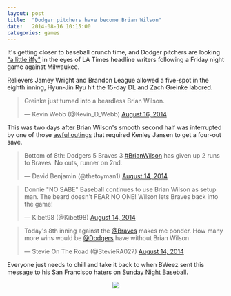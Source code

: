 ```yaml
---
layout: post
title:  "Dodger pitchers have become Brian Wilson"
date:   2014-08-16 10:15:00
categories: games
---
```


It's getting closer to baseball crunch time, and Dodger pitchers are looking ["a little iffy"](http://www.latimes.com/sports/dodgers/la-sp-dodgers-20140816-story.html) in the eyes of LA Times headline writers following a Friday night game against Milwaukee.

Relievers Jamey Wright and Brandon League allowed a five-spot in the eighth inning, Hyun-Jin Ryu hit the 15-day DL and Zach Greinke labored.

<blockquote class="twitter-tweet" lang="en"><p>Greinke just turned into a beardless Brian Wilson.</p>&mdash; Kevin Webb (@Kevin_D_Webb) <a href="https://twitter.com/Kevin_D_Webb/statuses/500485553809530882">August 16, 2014</a></blockquote>
<script async src="//platform.twitter.com/widgets.js" charset="utf-8"></script>

This was two days after Brian Wilson's smooth second half was interrupted by one of those [awful outings](http://mlb.mlb.com/mlb/gameday/index.jsp?gid=2014_08_14_lanmlb_atlmlb_1&mode=wrap&c_id=la#gid=2014_08_14_lanmlb_atlmlb_1&mode=recap&c_id=la) that required Kenley Jansen to get a four-out save.

<blockquote class="twitter-tweet" lang="en"><p>Bottom of 8th: Dodgers 5 Braves 3 <a href="https://twitter.com/hashtag/BrianWilson?src=hash">#BrianWilson</a> has given up 2 runs to Braves. No outs, runner on 2nd.</p>&mdash; David Benjamin (@thetoyman1) <a href="https://twitter.com/thetoyman1/statuses/499993719970738176">August 14, 2014</a></blockquote>
<script async src="//platform.twitter.com/widgets.js" charset="utf-8"></script>

<blockquote class="twitter-tweet" lang="en"><p>Donnie &quot;NO SABE&quot; Baseball continues to use Brian Wilson as setup man. The beard doesn&#39;t FEAR NO ONE! Wilson lets Braves back into the game!</p>&mdash; Kibet98 (@Kibet98) <a href="https://twitter.com/Kibet98/statuses/499994870165950464">August 14, 2014</a></blockquote>
<script async src="//platform.twitter.com/widgets.js" charset="utf-8"></script>

<blockquote class="twitter-tweet" lang="en"><p>Today&#39;s 8th inning against the <a href="https://twitter.com/Braves">@Braves</a> makes me ponder. How many more wins would be <a href="https://twitter.com/Dodgers">@Dodgers</a> have without Brian Wilson</p>&mdash; Stevie On The Road (@StevieRA027) <a href="https://twitter.com/StevieRA027/statuses/499994928181936128">August 14, 2014</a></blockquote>
<script async src="//platform.twitter.com/widgets.js" charset="utf-8"></script>

Everyone just needs to chill and take it back to when BWeez sent this message to his San Francisco haters on [Sunday Night Baseball](http://mlb.mlb.com/mlb/gameday/index.jsp?gid=2014_07_27_lanmlb_sfnmlb_1&mode=wrap&c_id=la).

<div align="center">
    <img src="{{ site.url }}/post-assets/2014-08-16-chill/blahblah.gif"/>
</div>

